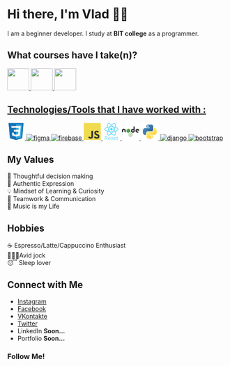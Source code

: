 # Hi there, I'm Vlad 👋🏻
I am a beginner developer. I study at <strong>BIT college</strong>  as a programmer.

## What courses have I take(n)? <br/>
<a href="https://www.coursera.org/learn/machine-learning?" target="_blank"> <img src="https://d3njjcbhbojbot.cloudfront.net/api/utilities/v1/imageproxy/http://coursera-university-assets.s3.amazonaws.com/e8/7cc3d09d3f11e698dfff46d35f2da1/Stanford_Coursera_Logo.png?auto=format%2Ccompress&dpr=1&w=56px&h=56px&auto=format%2Ccompress&dpr=1&w=&h=" width="50" height="50"/> 
<a href="https://www.coursera.org/learn/html-css-javascript-for-web-developers?" target="_blank"><img src="https://d3njjcbhbojbot.cloudfront.net/api/utilities/v1/imageproxy/https://coursera-university-assets.s3.amazonaws.com/74/7ae340ec6911e5b395490a2a565172/JHU-Logo-Square-Mini_180px.png?auto=format%2Ccompress&dpr=1&w=56px&h=56px&auto=format%2Ccompress&dpr=1&w=&h=" width="50" height="50"/>
<a href="https://www.udemy.com/course/self-taught-programmer/" target="_blank"><img src="https://img-a.udemycdn.com/course/240x135/1145562_f53d_2.jpg?8e-1wRwtGv5Hed6vN6VuuCS3MJL6RSWzMSn_riG5ZdSgYFrBPrEbUaFHFXfZQBWTNb1QlLXd_v_diWVVfAORMJ2DfT3LYxYRhTMCOO7Qg9R5uYrsMWJVB8tcO7l8jg" width="50" height="50"/>

## Technologies/Tools that I have worked with :
<a href="https://www.w3schools.com/css/" target="_blank"> <img src="https://raw.githubusercontent.com/devicons/devicon/master/icons/css3/css3-original.svg" alt="css3" width="40" height="40"/> <a href="https://www.figma.com/" target="_blank"> <img src="https://www.vectorlogo.zone/logos/figma/figma-icon.svg" alt="figma" width="40" height="40"/> <a href="https://firebase.google.com/" target="_blank"> <img src="https://www.vectorlogo.zone/logos/firebase/firebase-icon.svg" alt="firebase" width="40" height="40"/> <a href="https://developer.mozilla.org/en-US/docs/Web/JavaScript" target="_blank"> <img src="https://raw.githubusercontent.com/devicons/devicon/master/icons/javascript/javascript-original.svg" alt="javascript" width="40" height="40"/> <a href="https://reactjs.org/" rel="nofollow"> <img src="https://raw.githubusercontent.com/devicons/devicon/master/icons/react/react-original-wordmark.svg" alt="react" width="40" height="40" style="max-width:100%;"> <a href="https://nodejs.org" rel="nofollow"> <img src="https://raw.githubusercontent.com/devicons/devicon/master/icons/nodejs/nodejs-original-wordmark.svg" alt="nodejs" width="40" height="40" style="max-width:100%;"> </a> </a> <a href="https://www.python.org" rel="nofollow"> <img src="https://raw.githubusercontent.com/devicons/devicon/master/icons/python/python-original.svg" alt="python" width="40" height="40" style="max-width:100%;"> </a> <a href="https://www.djangoproject.com/" rel="nofollow"> <img src="https://cdn.iconscout.com/icon/free/png-512/django-2-282855.png" alt="django" width="40" height="40" style="max-width:100%;"> </a> <a href="https://getbootstrap.com/" rel="nofollow"> <img src="https://i2.wp.com/i.pinimg.com/originals/be/94/40/be9440842c51103ad232896b8b0f3706.png" alt="bootstrap" width="40" height="40" style="max-width:100%;"> </a> 


## My Values
🧠 Thoughtful decision making <br/>
🖤 Authentic Expression <br/>
💡 Mindset of Learning & Curiosity <br/>
🙌 Teamwork & Communication <br/>
🎵 Music is my Life

## Hobbies
☕️ Espresso/Latte/Cappuccino Enthusiast <br/>
🏋🏻‍♀️Avid  jock </br>
😴 Sleep lover

## Connect with Me
- [Instagram](https://www.instagram.com/vladislav_henkel/) <br/>
- [Facebook](https://www.facebook.com/vladislav.henkel.3) <br/>
- [VKontakte](https://vk.com/vladislavcodes) <br/>
- [Twitter](https://twitter.com/vladhenkel) <br/>
- LinkedIn <strong>Soon...</strong>
- Portfolio <strong>Soon...</strong>


<h3><blow>Follow Me!<blow/><h3/>
